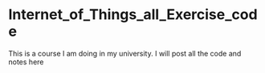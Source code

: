 # Internet_of_Things_all_Exercise_code
 This is a course I am doing in my university. I will post all the code and notes here

